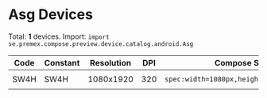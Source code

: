 # Asg Devices

Total: **1** devices. Import: `import se.premex.compose.preview.device.catalog.android.Asg`

| Code | Constant | Resolution | DPI | Compose Spec | Preview Usage |
|------|----------|------------|-----|-------------|---------------|
| SW4H | SW4H | 1080x1920 | 320 | `spec:width=1080px,height=1920px,dpi=320` | `@Preview(device = Asg.SW4H)` |

<!-- Generated automatically. Do not edit manually. -->
